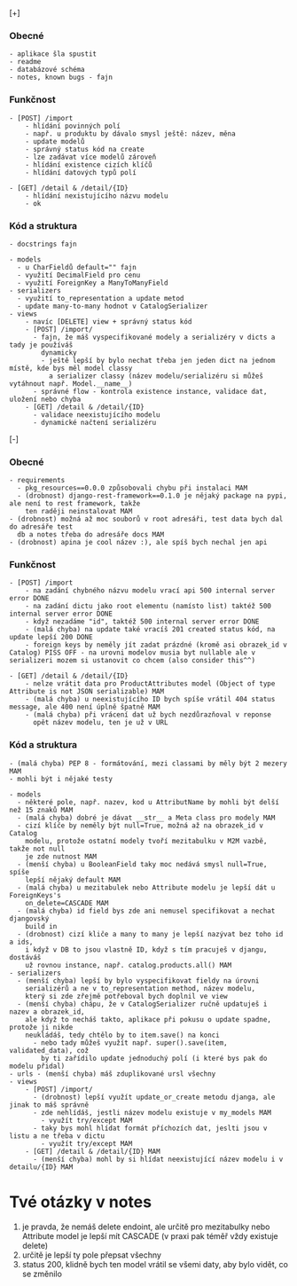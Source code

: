 [+]
 
### Obecné
    - aplikace šla spustit
    - readme
    - databázové schéma
    - notes, known bugs - fajn

### Funkčnost

    - [POST] /import
        - hlídání povinných polí
        - např. u produktu by dávalo smysl ještě: název, měna
        - update modelů
        - správný status kód na create
        - lze zadávat více modelů zároveň
        - hlídání existence cizích klíčů
        - hlídání datových typů polí

    - [GET] /detail & /detail/{ID}
        - hlídání nexistujícího názvu modelu
        - ok

### Kód a struktura
    - docstrings fajn

    - models
      - u CharFieldů default="" fajn
      - využití DecimalField pro cenu
      - využití ForeignKey a ManyToManyField
    - serializers
      - využití to_representation a update metod
      - update many-to-many hodnot v CatalogSerializer
    - views 
        - navíc [DELETE] view + správný status kód
        - [POST] /import/ 
          - fajn, že máš vyspecifikované modely a serializéry v dicts a tady je používáš
            dynamicky
            - ještě lepší by bylo nechat třeba jen jeden dict na jednom místě, kde bys měl model classy
              a serializer classy (název modelu/serializéru si můžeš vytáhnout např. Model.__name__)
          - správné flow - kontrola existence instance, validace dat, uložení nebo chyba
        - [GET] /detail & /detail/{ID}
          - validace neexistujícího modelu
          - dynamické načtení serializéru


[-]
        
### Obecné  
    - requirements
      - pkg_resources==0.0.0 způsobovali chybu při instalaci MAM
      - (drobnost) django-rest-framework==0.1.0 je nějaký package na pypi, ale není to rest framework, takže
        ten raději neinstalovat MAM
    - (drobnost) možná až moc souborů v root adresáři, test data bych dal do adresáře test
      db a notes třeba do adresáře docs MAM
    - (drobnost) apina je cool název :), ale spíš bych nechal jen api 

### Funkčnost

    - [POST] /import
        - na zadání chybného názvu modelu vrací api 500 internal server error DONE
        - na zadání dictu jako root elementu (namísto list) taktéž 500 internal server error DONE
        - když nezadáme "id", taktéž 500 internal server error DONE
        - (malá chyba) na update také vracíš 201 created status kód, na update lepší 200 DONE
        - foreign keys by neměly jít zadat prázdné (kromě asi obrazek_id v Catalog) PISS OFF - na urovni modelov musia byt nullable ale v serializeri mozem si ustanovit co chcem (also consider this^^)

    - [GET] /detail & /detail/{ID}
        - nelze vrátit data pro ProductAttributes model (Object of type Attribute is not JSON serializable) MAM
        - (malá chyba) u neexistujícího ID bych spíše vrátil 404 status message, ale 400 není úplně špatně MAM
        - (malá chyba) při vrácení dat už bych nezdůrazňoval v reponse
          opět název modelu, ten je už v URL

### Kód a struktura
    - (malá chyba) PEP 8 - formátování, mezi classami by měly být 2 mezery MAM
    - mohli být i nějaké testy

    - models
      - některé pole, např. nazev, kod u AttributName by mohli být delší než 15 znaků MAM
      - (malá chyba) dobré je dávat __str__ a Meta class pro modely MAM
      - cizí klíče by neměly být null=True, možná až na obrazek_id v Catalog
        modelu, protože ostatní modely tvoří mezitabulku v M2M vazbě, takže not null
        je zde nutnost MAM
      - (menší chyba) u BooleanField taky moc nedává smysl null=True, spíše
        lepší nějaký default MAM
      - (malá chyba) u mezitabulek nebo Attribute modelu je lepší dát u ForeignKeys's
        on_delete=CASCADE MAM
      - (malá chyba) id field bys zde ani nemusel specifikovat a nechat djangovský
        build in
      - (drobnost) cizí kliče a many to many je lepší nazývat bez toho id a ids,
        i když v DB to jsou vlastně ID, když s tím pracuješ v djangu, dostáváš
        už rovnou instance, např. catalog.products.all() MAM
    - serializers
      - (menší chyba) lepší by bylo vyspecifikovat fieldy na úrovni
        serializérů a ne v to_representation method, název modelu,
        který si zde zřejmě potřeboval bych doplnil ve view
      - (menší chyba) chápu, že v CatalogSerializer ručně updatuješ i nazev a obrazek_id,
        ale když to necháš takto, aplikace při pokusu o update spadne, protože ji nikde
        neukládáš, tedy chtělo by to item.save() na konci 
          - nebo tady můžeš využít např. super().save(item, validated_data), což
            by ti zařídilo update jednoduchý polí (i které bys pak do modelu přidal) 
    - urls - (menší chyba) máš zduplikované ursl všechny
    - views 
        - [POST] /import/
          - (drobnost) lepší využít update_or_create metodu djanga, ale jinak to máš správně
          - zde nehlídáš, jestli název modelu existuje v my_models MAM
            - využít try/except MAM
          - taky bys mohl hlídat formát příchozích dat, jeslti jsou v listu a ne třeba v dictu
            - využít try/except MAM
        - [GET] /detail & /detail/{ID} MAM
          - (menší chyba) mohl by si hlídat neexistující název modelu i v detailu/{ID} MAM

# Tvé otázky v notes
1) je pravda, že nemáš delete endoint, ale určitě pro mezitabulky nebo Attribute model je lepší
   mít CASCADE (v praxi pak téměř vždy existuje delete)
2) určitě je lepší ty pole přepsat všechny
3) status 200, klidně bych ten model vrátil se všemi daty, aby bylo vidět, co se změnilo